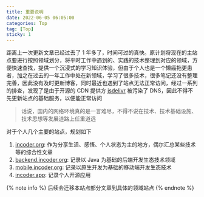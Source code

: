 ```yaml
---
title: 重要说明
date: 2022-06-05 06:05:00
categories: Top
tag: [Top]
sticky: 1
---
```


距离上一次更新文章已经过去了 1 年多了，时间可过的真快。原计划将现在的主站点要进行按照领域划分，将平时工作中遇到的、实践的技术整理到对应的领域，方便快速查找，提供一个沉浸式的学习知识体验，但由于个人也是一个懒癌拖更患者，加之在过去的一年工作中处在新领域，学习了很多技术，很多笔记还没有整理完善，因此没有及时更新博客，同时最近也遇到了站点无法正常访问，经过一系列的排查，发现了是由于开源的 CDN 提供方 [jsdelivr](https://github.com/jsdelivr/jsdelivr/issues/18397) 被污染了 DNS，因此不得不先更新站点的基础服务，以便能正常访问

<!-- more -->

> 话说，国内的网络环境真的是一言难尽，不得不说在技术、技术基础设施、技术思想等发展道路上任重道远

对于个人几个主要的站点，规划如下

1. [incoder.org](https://www.incoder.org): 作为分享生活、感悟、个人状态为主的地方，偶尔汇总某些技术等的综合性文章
2. [backend.incoder.org](https://backend.incoder.org): 记录以 Java 为基础的后端开发生态技术领域
3. [mobile.incoder.org](https://backend.incoder.org): 记录以原生开发为基础的移动端开发生态技术
4. [incoder.app](https://incoder.app): 记录个人开源应用

{% note info %}
后续会迁移本站点部分文章到具体的领域站点
{% endnote %}